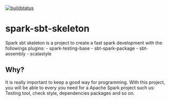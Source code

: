 [![buildstatus](https://travis-ci.org/jdelarosa91/spark-sbt-skeleton.svg?branch=master)](https://travis-ci.org/jdelarosa91/spark-sbt-skeleton)

# spark-sbt-skeleton

Spark sbt skeleton is a project to create a fast spark development with the followings plugins:
    - spark-testing-base
    - sbt-spark-package
    - sbt-assembly
    - scalastyle
## Why?

It is really important to keep a good way for programming. With this project, you will be able to every you need for a Apache Spark project such us: Testing tool, check style, dependencies packages and so on.
